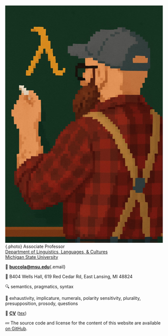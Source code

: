 ![me](/images/brian.jpeg "Me (pixelated)"){.photo}
Associate Professor  
[Department of Linguistics, Languages, & Cultures][lilac]  
[Michigan State University][msu]

🚀 [**buccola@msu.edu**](mailto:buccola@msu.edu){.email}

🐌 B404 Wells Hall,
619 Red Cedar Rd,
East Lansing, MI 48824

🔍 semantics, pragmatics, syntax

🔬 exhaustivity, implicature, numerals, polarity sensitivity, plurality, presupposition, prosody, questions

📜 [**CV**][cv-pdf] ([tex][cv-tex])

💤 The source code and license for the content of this website
are available [on GitHub][repo].

[cv-pdf]: https://github.com/brianbuccola/cv/raw/main/buccola-cv.pdf
[cv-tex]: https://github.com/brianbuccola/cv/blob/main/buccola-cv.tex
[msu]: https://msu.edu/
[lilac]: https://lilac.msu.edu/
[repo]: https://github.com/brianbuccola/brianbuccola.github.io
